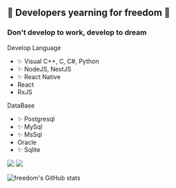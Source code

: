 ## 👋 Developers yearning for freedom 👋

### Don't develop to work, develop to dream


Develop Language
- ✨ Visual C++, C, C#, Python
- ✨ NodeJS, NestJS
- ✨ React Native
- React
- RxJS

DataBase
- ✨ Postgresql
- ✨ MySql
- ✨ MsSql
- Oracle
- ✨ Sqlite

<img src="https://img.shields.io/badge/Python-3766AB?style=flat-square&logo=Python&logoColor=white"/></a>
<img src="https://img.shields.io/badge/React Native-61DAFB?style=flat-square&logo=React&logoColor=white"/></a>


![freedom's GitHub stats](https://github-readme-stats.vercel.app/api?username=signkj&show_icons=true&theme=radical)

<!--
**signkj/signkj** is a ✨ _special_ ✨ repository because its `README.md` (this file) appears on your GitHub profile.

Here are some ideas to get you started:

- 🔭 I’m currently working on ...
- 🌱 I’m currently learning ...
- 👯 I’m looking to collaborate on ...
- 🤔 I’m looking for help with ...
- 💬 Ask me about ...
- 📫 How to reach me: ...
- 😄 Pronouns: ...
- ⚡ Fun fact: ...
-->
